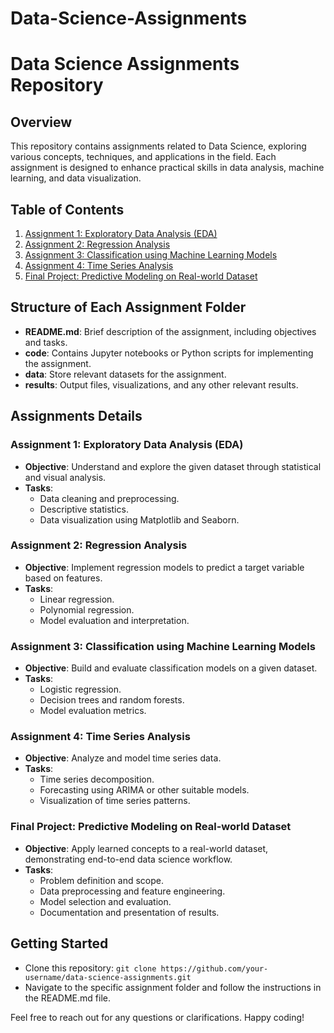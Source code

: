 # Data-Science-Assignments

# Data Science Assignments Repository

## Overview
This repository contains assignments related to Data Science, exploring various concepts, techniques, and applications in the field. Each assignment is designed to enhance practical skills in data analysis, machine learning, and data visualization.

## Table of Contents
1. [Assignment 1: Exploratory Data Analysis (EDA)](./assignment_1)
2. [Assignment 2: Regression Analysis](./assignment_2)
3. [Assignment 3: Classification using Machine Learning Models](./assignment_3)
4. [Assignment 4: Time Series Analysis](./assignment_4)
5. [Final Project: Predictive Modeling on Real-world Dataset](./final_project)

## Structure of Each Assignment Folder
- **README.md**: Brief description of the assignment, including objectives and tasks.
- **code**: Contains Jupyter notebooks or Python scripts for implementing the assignment.
- **data**: Store relevant datasets for the assignment.
- **results**: Output files, visualizations, and any other relevant results.

## Assignments Details

### Assignment 1: Exploratory Data Analysis (EDA)
- **Objective**: Understand and explore the given dataset through statistical and visual analysis.
- **Tasks**:
  - Data cleaning and preprocessing.
  - Descriptive statistics.
  - Data visualization using Matplotlib and Seaborn.

### Assignment 2: Regression Analysis
- **Objective**: Implement regression models to predict a target variable based on features.
- **Tasks**:
  - Linear regression.
  - Polynomial regression.
  - Model evaluation and interpretation.

### Assignment 3: Classification using Machine Learning Models
- **Objective**: Build and evaluate classification models on a given dataset.
- **Tasks**:
  - Logistic regression.
  - Decision trees and random forests.
  - Model evaluation metrics.

### Assignment 4: Time Series Analysis
- **Objective**: Analyze and model time series data.
- **Tasks**:
  - Time series decomposition.
  - Forecasting using ARIMA or other suitable models.
  - Visualization of time series patterns.

### Final Project: Predictive Modeling on Real-world Dataset
- **Objective**: Apply learned concepts to a real-world dataset, demonstrating end-to-end data science workflow.
- **Tasks**:
  - Problem definition and scope.
  - Data preprocessing and feature engineering.
  - Model selection and evaluation.
  - Documentation and presentation of results.

## Getting Started
- Clone this repository: `git clone https://github.com/your-username/data-science-assignments.git`
- Navigate to the specific assignment folder and follow the instructions in the README.md file.

Feel free to reach out for any questions or clarifications. Happy coding!
